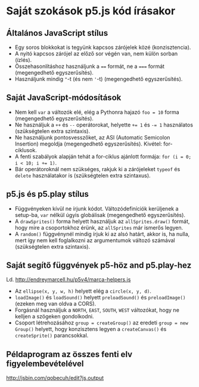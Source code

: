 # Saját szokások p5.js kód írásakor

## Általános JavaScript stílus
* Egy soros blokkokat is tegyünk kapcsos zárójelek közé (konzisztencia).
* A nyitó kapcsos zárójel az előző sor végén van, nem külön sorban (ízlés).
* Összehasonlításhoz használjunk a `==` formát, ne a `===` formát (megengedhető egyszerűsítés).
* Használjunk mindig `"`-t (és nem `'`-t) (megengedhető egyszerűsítés).

## Saját JavaScript-módosítások
* Nem kell `var` a változók elé, elég a Pythonra hajazó `foo = 10` forma (megengedhető egyszerűsítés). 
* Ne használjuk a `++` és `--` operátorokat, helyette `+= 1` és `-= 1` használatos (szükségtelen extra szintaxis).
* Ne használjunk pontosvesszőket, az ASI (Automatic Semicolon Insertion) megoldja (megengedhető egyszerűsítés). Kivétel: for-ciklusok.
* A fenti szabályok alapján tehát a for-ciklus ajánlott formája: `for (i = 0; i < 10; i += 1)`.
* Bár operátoroknál nem szükséges, rakjuk ki a zárójeleket `typeof` és `delete` használatakor is (szükségtelen extra szintaxus).

## p5.js és p5.play stílus
* Függvényeken kívül ne írjunk kódot. Változódefiníciók kerüljenek a setup-ba, `var` nélkül úgyis globálisak (megengedhető egyszerűsítés).
* A `drawSprites()` forma helyett használjuk az `allSprites.draw()` formát, hogy mire a csoportokhoz érünk, az `allSprites` már ismerős legyen.
* A `random()` függvénynél mindig írjuk ki az alsó határt, akkor is, ha nulla, mert így nem kell foglalkozni az argumentumok változó számával (szükségtelen extra szintaxis).  

## Saját segítő függvények p5-höz and p5.play-hez
Ld. http://endreymarcell.hu/p5v4/marca-helpers.js
* Az `ellipse(x, y, w, h)` helyett elég a `circle(x, y, d)`.
* `loadImage()` és `loadSound()` helyett `preloadSound()` és `preloadImage()` (ezeken meg van oldva a CORS).
* Forgásnál használjuk a `NORTH`, `EAST`, `SOUTH`, `WEST` változókat, hogy ne kelljen a szögeken gondolkodni.
* Csoport létrehozásához `group = createGroup()` az eredeti `group = new Group()` helyett, hogy konzisztens legyen a `createCanvas()` és `createSprite()` parancsokkal.

## Példaprogram az összes fenti elv figyelembevételével
http://jsbin.com/qobecuh/edit?js,output  